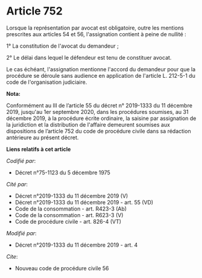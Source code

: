 # Article 752

Lorsque la représentation par avocat est obligatoire, outre les mentions prescrites aux articles 54 et 56, l'assignation
contient à peine de nullité :

1° La constitution de l'avocat du demandeur ;

2° Le délai dans lequel le défendeur est tenu de constituer avocat.

Le cas échéant, l'assignation mentionne l'accord du demandeur pour que la procédure se déroule sans audience en application
de l'article L. 212-5-1 du code de l'organisation judiciaire.

**Nota:**

Conformément au III de l’article 55 du décret n° 2019-1333 du 11 décembre 2019, jusqu'au 1er septembre 2020, dans les
procédures soumises, au 31 décembre 2019, à la procédure écrite ordinaire, la saisine par assignation de la juridiction et la
distribution de l'affaire demeurent soumises aux dispositions de l’article 752 du code de procédure civile dans sa rédaction
antérieure au présent décret.

**Liens relatifs à cet article**

_Codifié par_:

  - Décret n°75-1123 du 5 décembre 1975

_Cité par_:

  - Décret n°2019-1333 du 11 décembre 2019 (V)
  - Décret n°2019-1333 du 11 décembre 2019 - art. 55 (VD)
  - Code de la consommation - art. R423-3 (Ab)
  - Code de la consommation - art. R623-3 (V)
  - Code de procédure civile - art. 826-4 (VT)

_Modifié par_:

  - Décret n°2019-1333 du 11 décembre 2019 - art. 4

_Cite_:

  - Nouveau code de procédure civile 56

